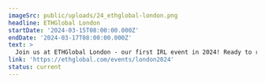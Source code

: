 ```yaml
---
imageSrc: public/uploads/24_ethglobal-london.png
headline: ETHGlobal London
startDate: '2024-03-15T08:00:00.000Z'
endDate: '2024-03-17T08:00:00.000Z'
text: >
  Join us at ETHGlobal London - our first IRL event in 2024! Ready to revolutionize the future?
link: 'https://ethglobal.com/events/london2024'
status: current
---
```

